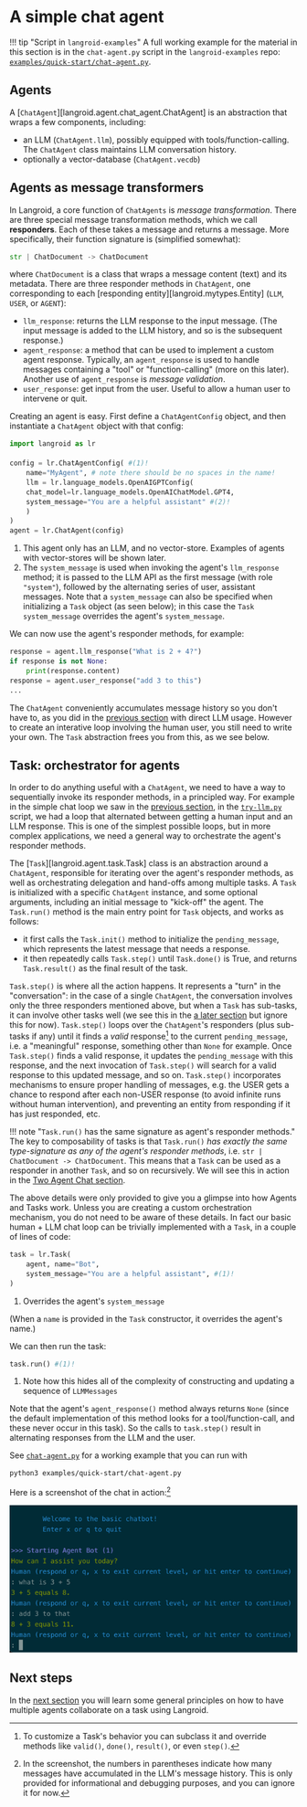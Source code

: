 # A simple chat agent

!!! tip "Script in `langroid-examples`"
    A full working example for the material in this section is
    in the `chat-agent.py` script in the `langroid-examples` repo:
    [`examples/quick-start/chat-agent.py`](https://github.com/langroid/langroid-examples/tree/main/examples/quick-start/chat-agent.py).

## Agents 

A [`ChatAgent`][langroid.agent.chat_agent.ChatAgent] is an abstraction that 
wraps a few components, including:

- an LLM (`ChatAgent.llm`), possibly equipped with tools/function-calling. 
  The `ChatAgent` class maintains LLM conversation history.
- optionally a vector-database (`ChatAgent.vecdb`)

## Agents as message transformers
In Langroid, a core function of `ChatAgents` is _message transformation_.
There are three special message transformation methods, which we call **responders**.
Each of these takes a message and returns a message. 
More specifically, their function signature is (simplified somewhat):
```py
str | ChatDocument -> ChatDocument
```
where `ChatDocument` is a class that wraps a message content (text) and its metadata.
There are three responder methods in `ChatAgent`, one corresponding to each 
[responding entity][langroid.mytypes.Entity] (`LLM`, `USER`, or `AGENT`):

- `llm_response`: returns the LLM response to the input message.
  (The input message is added to the LLM history, and so is the subsequent response.)
- `agent_response`: a method that can be used to implement a custom agent response. 
   Typically, an `agent_response` is used to handle messages containing a 
   "tool" or "function-calling" (more on this later). Another use of `agent_response` 
   is _message validation_.
- `user_response`: get input from the user. Useful to allow a human user to 
   intervene or quit.

Creating an agent is easy. First define a `ChatAgentConfig` object, and then
instantiate a `ChatAgent` object with that config:
```py
import langroid as lr

config = lr.ChatAgentConfig( #(1)!
    name="MyAgent", # note there should be no spaces in the name!
    llm = lr.language_models.OpenAIGPTConfig(
    chat_model=lr.language_models.OpenAIChatModel.GPT4,
    system_message="You are a helpful assistant" #(2)! 
    )
)
agent = lr.ChatAgent(config)
```

1. This agent only has an LLM, and no vector-store. Examples of agents with
   vector-stores will be shown later.
2. The `system_message` is used when invoking the agent's `llm_response` method; it is 
   passed to the LLM API as the first message (with role `"system"`), followed by the alternating series of user, 
   assistant messages. Note that a `system_message` can also be specified when initializing a `Task` object (as seen 
   below); in this case the `Task` `system_message` overrides the agent's `system_message`.

We can now use the agent's responder methods, for example:
```py
response = agent.llm_response("What is 2 + 4?")
if response is not None:
    print(response.content)
response = agent.user_response("add 3 to this")
...
```
The `ChatAgent` conveniently accumulates message history so you don't have to,
as you did in the [previous section](llm-interaction.md) with direct LLM usage.
However to create an interative loop involving the human user, you still 
need to write your own. The `Task` abstraction frees you from this, as we see
below.

## Task: orchestrator for agents
In order to do anything useful with a `ChatAgent`, we need to have a way to 
sequentially invoke its responder methods, in a principled way.
For example in the simple chat loop we saw in the 
[previous section](llm-interaction.md), in the 
[`try-llm.py`](https://github.com/langroid/langroid-examples/blob/main/examples/quick-start/try-llm.py)
script, we had a loop that alternated between getting a human input and an LLM response.
This is one of the simplest possible loops, but in more complex applications, 
we need a general way to orchestrate the agent's responder methods.

The [`Task`][langroid.agent.task.Task] class is an abstraction around a 
`ChatAgent`, responsible for iterating over the agent's responder methods,
as well as orchestrating delegation and hand-offs among multiple tasks.
A `Task` is initialized with a specific `ChatAgent` instance, and some 
optional arguments, including an initial message to "kick-off" the agent.
The `Task.run()` method is the main entry point for `Task` objects, and works 
as follows:

- it first calls the `Task.init()` method to initialize the `pending_message`, 
  which represents the latest message that needs a response.
- it then repeatedly calls `Task.step()` until `Task.done()` is True, and returns
  `Task.result()` as the final result of the task.

`Task.step()` is where all the action happens. It represents a "turn" in the 
"conversation": in the case of a single `ChatAgent`, the conversation involves 
only the three responders mentioned above, but when a `Task` has sub-tasks, 
it can involve other tasks well 
(we see this in the [a later section](two-agent-chat-num.md) but ignore this for now). 
`Task.step()` loops over 
the `ChatAgent`'s responders (plus sub-tasks if any) until it finds a _valid_ 
response[^1] to the current `pending_message`, i.e. a "meaningful" response, 
something other than `None` for example.
Once `Task.step()` finds a valid response, it updates the `pending_message` 
with this response,
and the next invocation of `Task.step()` will search for a valid response to this 
updated message, and so on.
`Task.step()` incorporates mechanisms to ensure proper handling of messages,
e.g. the USER gets a chance to respond after each non-USER response
(to avoid infinite runs without human intervention),
and preventing an entity from responding if it has just responded, etc.

[^1]: To customize a Task's behavior you can subclass it and 
override methods like `valid()`, `done()`, `result()`, or even `step()`.

!!! note "`Task.run()` has the same signature as agent's responder methods."
    The key to composability of tasks is that `Task.run()` 
    *has exactly the same type-signature as any of the agent's responder methods*, 
    i.e. `str | ChatDocument -> ChatDocument`. This means that a `Task` can be
    used as a responder in another `Task`, and so on recursively. 
    We will see this in action in the [Two Agent Chat section](two-agent-chat-num.md).

The above details were only provided to give you a glimpse into how Agents and 
Tasks work. Unless you are creating a custom orchestration mechanism, you do not
need to be aware of these details. In fact our basic human + LLM chat loop can be trivially 
implemented with a `Task`, in a couple of lines of code:
```py
task = lr.Task(
    agent, name="Bot", 
    system_message="You are a helpful assistant", #(1)!
)
```

1. Overrides the agent's `system_message`

(When a `name` is provided in the `Task` constructor, it overrides the agent's name.) 

We can then run the task:
```py
task.run() #(1)!
```

1. Note how this hides all of the complexity of constructing and updating a 
   sequence of `LLMMessages`


Note that the agent's `agent_response()` method always returns `None` (since the default 
implementation of this method looks for a tool/function-call, and these never occur
in this task). So the calls to `task.step()` result in alternating responses from
the LLM and the user.

See [`chat-agent.py`](https://github.com/langroid/langroid-examples/blob/main/examples/quick-start/chat-agent.py)
for a working example that you can run with
```sh
python3 examples/quick-start/chat-agent.py
```

Here is a screenshot of the chat in action:[^2]

![chat.png](chat.png)

## Next steps

In the [next section](multi-agent-task-delegation.md) you will 
learn some general principles on how to have multiple agents collaborate 
on a task using Langroid.

[^2]: In the screenshot, the numbers in parentheses indicate how many 
    messages have accumulated in the LLM's message history. 
    This is only provided for informational and debugging purposes, and 
    you can ignore it for now.




